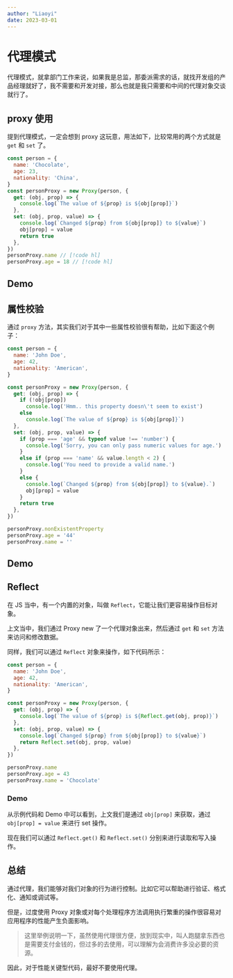 ```yaml
---
author: "Liaoyi"
date: 2023-03-01
---
```


# 代理模式

<script setup>
import Demo1 from './demo1.vue';
import Demo2 from './demo2.vue';
import Demo3 from './demo3.vue';
</script>

代理模式，就拿部门工作来说，如果我是总监，那委派需求的话，就找开发组的产品经理就好了，我不需要和开发对接，那么也就是我只需要和中间的代理对象交谈就行了。

## proxy 使用

提到代理模式，一定会想到 proxy 这玩意，用法如下，比较常用的两个方式就是 `get` 和 `set` 了。

```js
const person = {
  name: 'Chocolate',
  age: 23,
  nationality: 'China',
}
const personProxy = new Proxy(person, {
  get: (obj, prop) => {
    console.log(`The value of ${prop} is ${obj[prop]}`)
  },
  set: (obj, prop, value) => {
    console.log(`Changed ${prop} from ${obj[prop]} to ${value}`)
    obj[prop] = value
    return true
  },
})
personProxy.name // [!code hl]
personProxy.age = 18 // [!code hl]
```

## Demo

<DemoContainer pkg='patterns/proxy-pattern' path='demo1.vue'>
    <Demo1/>
</DemoContainer>

## 属性校验

通过 `proxy` 方法，其实我们对于其中一些属性校验很有帮助，比如下面这个例子：

```js
const person = {
  name: 'John Doe',
  age: 42,
  nationality: 'American',
}

const personProxy = new Proxy(person, {
  get: (obj, prop) => {
    if (!obj[prop])
      console.log('Hmm.. this property doesn\'t seem to exist')
    else
      console.log(`The value of ${prop} is ${obj[prop]}`)
  },
  set: (obj, prop, value) => {
    if (prop === 'age' && typeof value !== 'number') {
      console.log('Sorry, you can only pass numeric values for age.')
    }
    else if (prop === 'name' && value.length < 2) {
      console.log('You need to provide a valid name.')
    }
    else {
      console.log(`Changed ${prop} from ${obj[prop]} to ${value}.`)
      obj[prop] = value
    }
    return true
  },
})

personProxy.nonExistentProperty
personProxy.age = '44'
personProxy.name = ''
```

## Demo

<DemoContainer pkg='patterns/proxy-pattern' path='demo2.vue'>
    <Demo2/>
</DemoContainer>

## Reflect

在 JS 当中，有一个内置的对象，叫做 `Reflect`，它能让我们更容易操作目标对象。

上文当中，我们通过 Proxy new 了一个代理对象出来，然后通过 `get` 和 `set` 方法来访问和修改数据。

同样，我们可以通过 `Reflect` 对象来操作，如下代码所示：

```js
const person = {
  name: 'John Doe',
  age: 42,
  nationality: 'American',
}

const personProxy = new Proxy(person, {
  get: (obj, prop) => {
    console.log(`The value of ${prop} is ${Reflect.get(obj, prop)}`)
  },
  set: (obj, prop, value) => {
    console.log(`Changed ${prop} from ${obj[prop]} to ${value}`)
    return Reflect.set(obj, prop, value)
  },
})

personProxy.name
personProxy.age = 43
personProxy.name = 'Chocolate'
```

### Demo

<DemoContainer pkg='patterns/proxy-pattern' path='demo3.vue'>
    <Demo3/>
</DemoContainer>

从示例代码和 Demo 中可以看到，上文我们是通过 `obj[prop]` 来获取，通过 `obj[prop] = value` 来进行 set 操作。

现在我们可以通过 `Reflect.get()` 和 `Reflect.set()` 分别来进行读取和写入操作。

## 总结

通过代理，我们能够对我们对象的行为进行控制。比如它可以帮助进行验证、格式化、通知或调试等。

但是，过度使用 Proxy 对象或对每个处理程序方法调用执行繁重的操作很容易对应用程序的性能产生负面影响。

> 这里举例说明一下，虽然使用代理很方便，放到现实中，叫人跑腿拿东西也是需要支付金钱的，但过多的去使用，可以理解为会消费许多没必要的资源。

因此，对于性能关键型代码，最好不要使用代理。
